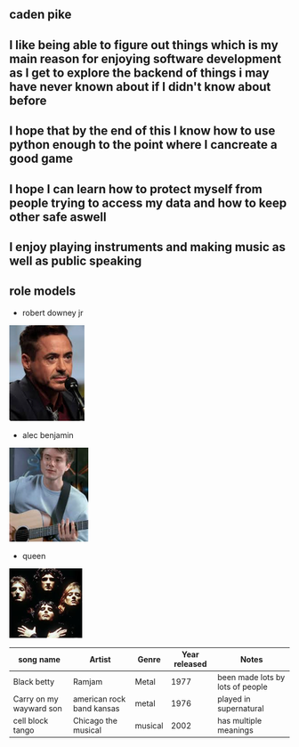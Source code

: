 ## caden pike

## I like being able to figure out things which is my main reason for enjoying software development as I get to explore the backend of things i may have never known about if I didn't know about before

## I hope that by the end of this I know how to use python enough to the point where I cancreate a good game

## I hope I can learn how to protect myself from people trying to access my data and how to keep other safe aswell

## I enjoy playing instruments and making music as well as public speaking

## role models

* robert downey jr


![RobertDowneyJr](https://github.com/caden-pike/caden-pike/blob/main/RobertDowneyJr.png) 

* alec benjamin


![AlecBenjamin](https://github.com/caden-pike/caden-pike/blob/main/alec%20benjamin.png)

* queen


![queen](https://github.com/caden-pike/caden-pike/blob/main/queen.png)


|song name |Artist |Genre |Year released |Notes |
|- |- |- |- |- 
|Black betty |Ramjam |Metal |1977 |been made lots by lots of people|
|Carry on my wayward son |american rock band kansas |metal |1976 |played in supernatural |
|cell block tango |Chicago the musical|musical |2002|has multiple meanings |
